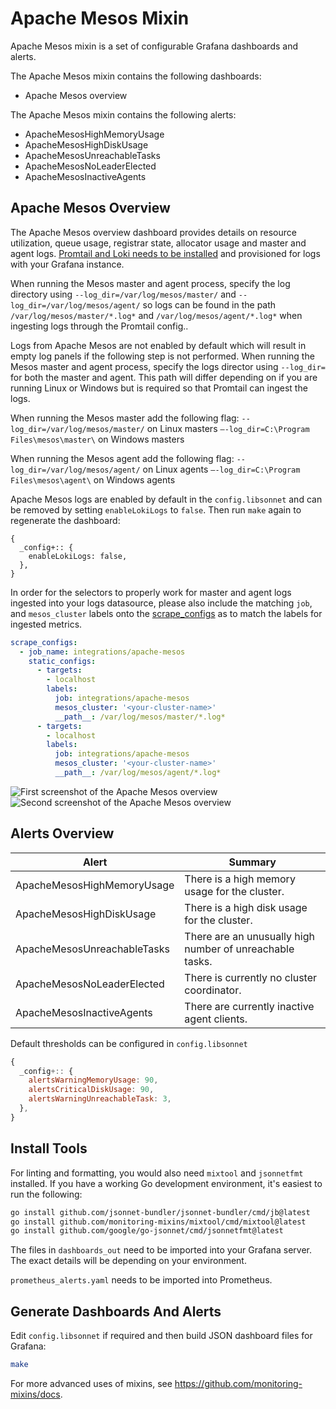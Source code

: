 # Apache Mesos Mixin

Apache Mesos mixin is a set of configurable Grafana dashboards and alerts.

The Apache Mesos mixin contains the following dashboards:

- Apache Mesos overview

The Apache Mesos mixin contains the following alerts:

- ApacheMesosHighMemoryUsage
- ApacheMesosHighDiskUsage
- ApacheMesosUnreachableTasks
- ApacheMesosNoLeaderElected
- ApacheMesosInactiveAgents

## Apache Mesos Overview

The Apache Mesos overview dashboard provides details on resource utilization, queue usage, registrar state, allocator usage and master and agent logs. [Promtail and Loki needs to be installed](https://grafana.com/docs/loki/latest/installation/) and provisioned for logs with your Grafana instance.

When running the Mesos master and agent process, specify the log directory using `--log_dir=/var/log/mesos/master/` and `--log_dir=/var/log/mesos/agent/` so logs can be found in the path `/var/log/mesos/master/*.log*` and `/var/log/mesos/agent/*.log*` when ingesting logs through the Promtail config..

Logs from Apache Mesos are not enabled by default which will result in empty log panels if the following step is not performed. When running the Mesos master and agent process, specify the logs director using `--log_dir=` for both the master and agent. This path will differ depending on if you are running Linux or Windows but is required so that Promtail can ingest the logs.

When running the Mesos master add the following flag:
`--log_dir=/var/log/mesos/master/` on Linux masters
`–-log_dir=C:\Program Files\mesos\master\` on Windows masters

When running the Mesos agent add the following flag:
`--log_dir=/var/log/mesos/agent/` on Linux agents
`–-log_dir=C:\Program Files\mesos\agent\` on Windows agents

Apache Mesos logs are enabled by default in the `config.libsonnet` and can be removed by setting `enableLokiLogs` to `false`. Then run `make` again to regenerate the dashboard:

```
{
  _config+:: {
    enableLokiLogs: false,
  },
}
```

In order for the selectors to properly work for master and agent logs ingested into your logs datasource, please also include the matching `job`, and `mesos_cluster` labels onto the [scrape_configs](https://grafana.com/docs/loki/latest/clients/promtail/configuration/#scrape_configs) as to match the labels for ingested metrics.

```yaml
scrape_configs:
  - job_name: integrations/apache-mesos
    static_configs:
      - targets:
        - localhost
        labels:
          job: integrations/apache-mesos
          mesos_cluster: '<your-cluster-name>'
          __path__: /var/log/mesos/master/*.log*
      - targets:
        - localhost
        labels:
          job: integrations/apache-mesos
          mesos_cluster: '<your-cluster-name>'
          __path__: /var/log/mesos/agent/*.log*
```

![First screenshot of the Apache Mesos overview](https://storage.googleapis.com/grafanalabs-integration-assets/apache-mesos/screenshots/apache_mesos_overview_1.png)
![Second screenshot of the Apache Mesos overview](https://storage.googleapis.com/grafanalabs-integration-assets/apache-mesos/screenshots/apache_mesos_overview_2.png)

## Alerts Overview

| Alert                       | Summary                                                  |
|-----------------------------|----------------------------------------------------------|
| ApacheMesosHighMemoryUsage  | There is a high memory usage for the cluster.            |
| ApacheMesosHighDiskUsage    | There is a high disk usage for the cluster.              |
| ApacheMesosUnreachableTasks | There are an unusually high number of unreachable tasks. |
| ApacheMesosNoLeaderElected  | There is currently no cluster coordinator.               |
| ApacheMesosInactiveAgents   | There are currently inactive agent clients.              |

Default thresholds can be configured in `config.libsonnet`

```js
{
  _config+:: {
    alertsWarningMemoryUsage: 90,
    alertsCriticalDiskUsage: 90,
    alertsWarningUnreachableTask: 3,
  },
}
```

## Install Tools

For linting and formatting, you would also need `mixtool` and `jsonnetfmt` installed. If you
have a working Go development environment, it's easiest to run the following:

```bash
go install github.com/jsonnet-bundler/jsonnet-bundler/cmd/jb@latest
go install github.com/monitoring-mixins/mixtool/cmd/mixtool@latest
go install github.com/google/go-jsonnet/cmd/jsonnetfmt@latest
```

The files in `dashboards_out` need to be imported
into your Grafana server. The exact details will be depending on your environment.

`prometheus_alerts.yaml` needs to be imported into Prometheus.

## Generate Dashboards And Alerts

Edit `config.libsonnet` if required and then build JSON dashboard files for Grafana:

```bash
make
```

For more advanced uses of mixins, see
https://github.com/monitoring-mixins/docs.
